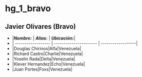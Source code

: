 # hg_1_bravo

## Javier Olivares (Bravo)

+ |***Nombre:*** | ***Alias:*** | ***Ubicación:***|
+ | ------------------ | ---------------------- | ------------------|
+ |Douglas Chirinos|Alfa|Venezuela|
+ |Richard Castro|Charlie|Venezuela|
+ |Yoselin Rada|Delta|Venezuela|
+ |Klever Hernandez|Echo|Venezuela|
+ |Juan Portes|Foxs|Venezuela|

